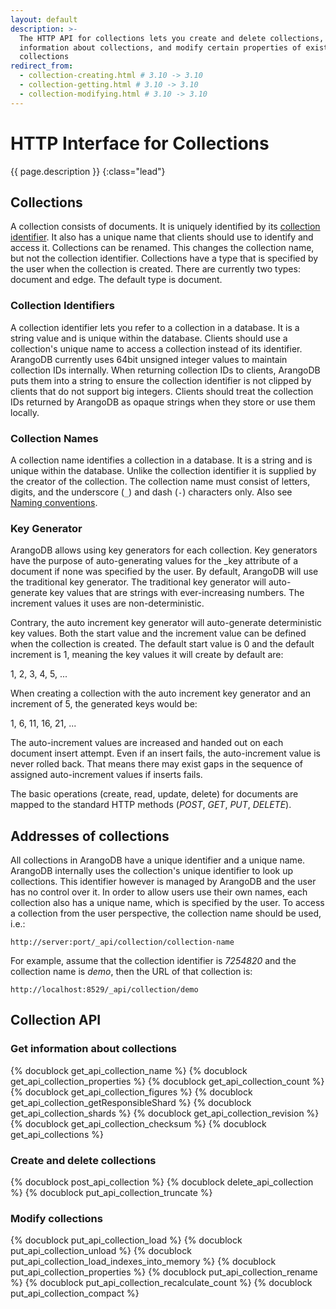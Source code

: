 ```yaml
---
layout: default
description: >-
  The HTTP API for collections lets you create and delete collections, get
  information about collections, and modify certain properties of existing
  collections
redirect_from:
  - collection-creating.html # 3.10 -> 3.10
  - collection-getting.html # 3.10 -> 3.10
  - collection-modifying.html # 3.10 -> 3.10
---
```

# HTTP Interface for Collections

{{ page.description }}
{:class="lead"}

## Collections

A collection consists of documents. It is uniquely identified by its
[collection identifier](../appendix-glossary.html#collection-identifier).
It also has a unique name that clients should
use to identify and access it. Collections can be renamed.
This changes the collection name, but not the collection identifier.
Collections have a type that is specified by the user when the collection
is created. There are currently two types: document and edge. The default
type is document.

### Collection Identifiers

A collection identifier lets you refer to a collection in a database.
It is a string value and is unique within the database. Clients should use
a collection's unique name to access a collection instead of its identifier.
ArangoDB currently uses 64bit unsigned integer values to maintain
collection IDs internally. When returning collection IDs to clients,
ArangoDB puts them into a string to ensure the collection identifier is not
clipped by clients that do not support big integers. Clients should treat
the collection IDs returned by ArangoDB as opaque strings when they store
or use them locally.

### Collection Names

A collection name identifies a collection in a database. It is a string
and is unique within the database. Unlike the collection identifier it is
supplied by the creator of the collection. The collection name must consist
of letters, digits, and the underscore (`_`) and dash (`-`) characters only.
Also see [Naming conventions](../data-modeling-naming-conventions-collection-and-view-names.html).

### Key Generator

ArangoDB allows using key generators for each collection. Key generators
have the purpose of auto-generating values for the _key attribute of a document
if none was specified by the user. By default, ArangoDB will use the traditional
key generator. The traditional key generator will auto-generate key values that
are strings with ever-increasing numbers. The increment values it uses are
non-deterministic.

Contrary, the auto increment key generator will auto-generate deterministic key
values. Both the start value and the increment value can be defined when the
collection is created. The default start value is 0 and the default increment
is 1, meaning the key values it will create by default are:

1, 2, 3, 4, 5, ...

When creating a collection with the auto increment key generator and an increment of 5, the generated keys would be:

1, 6, 11, 16, 21, ...

The auto-increment values are increased and handed out on each document insert
attempt. Even if an insert fails, the auto-increment value is never rolled back.
That means there may exist gaps in the sequence of assigned auto-increment values
if inserts fails.

The basic operations (create, read, update, delete) for documents are mapped
to the standard HTTP methods (*POST*, *GET*, *PUT*, *DELETE*).

## Addresses of collections

All collections in ArangoDB have a unique identifier and a unique
name. ArangoDB internally uses the collection's unique identifier to
look up collections. This identifier however is managed by ArangoDB
and the user has no control over it. In order to allow users use their
own names, each collection also has a unique name, which is specified
by the user.  To access a collection from the user perspective, the
collection name should be used, i.e.:

```
http://server:port/_api/collection/collection-name
```

For example, assume that the collection identifier is *7254820* and
the collection name is *demo*, then the URL of that collection is:

```
http://localhost:8529/_api/collection/demo
```

## Collection API

### Get information about collections

{% docublock get_api_collection_name %}
{% docublock get_api_collection_properties %}
{% docublock get_api_collection_count %}
{% docublock get_api_collection_figures %}
{% docublock get_api_collection_getResponsibleShard %}
{% docublock get_api_collection_shards %}
{% docublock get_api_collection_revision %}
{% docublock get_api_collection_checksum %}
{% docublock get_api_collections %}

### Create and delete collections

{% docublock post_api_collection %}
{% docublock delete_api_collection %}
{% docublock put_api_collection_truncate %}

### Modify collections

{% docublock put_api_collection_load %}
{% docublock put_api_collection_unload %}
{% docublock put_api_collection_load_indexes_into_memory %}
{% docublock put_api_collection_properties %}
{% docublock put_api_collection_rename %}
{% docublock put_api_collection_recalculate_count %}
{% docublock put_api_collection_compact %}
